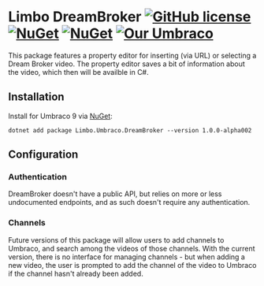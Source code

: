 # Limbo DreamBroker  [![GitHub license](https://img.shields.io/badge/license-MIT-blue.svg)](LICENSE.md) [![NuGet](https://img.shields.io/nuget/v/Limbo.Umbraco.DreamBroker.svg)](https://www.nuget.org/packages/Limbo.Umbraco.DreamBroker) [![NuGet](https://img.shields.io/nuget/dt/Limbo.Umbraco.DreamBroker.svg)](https://www.nuget.org/packages/Limbo.Umbraco.DreamBroker) [![Our Umbraco](https://img.shields.io/badge/our-umbraco-%233544B1)](https://our.umbraco.com/packages/backoffice-extensions/limbo-dreambroker/)

This package features a property editor for inserting (via URL) or selecting a Dream Broker video. The property editor saves a bit of information about the video, which then will be availble in C#.

## Installation

Install for Umbraco 9 via [NuGet](https://www.nuget.org/packages/Limbo.Umbraco.DreamBroker/1.0.0-alpha004):

```
dotnet add package Limbo.Umbraco.DreamBroker --version 1.0.0-alpha002
```

## Configuration

### Authentication

DreamBroker doesn't have a public API, but relies on more or less undocumented endpoints, and as such doesn't require any authentication.

### Channels

Future versions of this package will allow users to add channels to Umbraco, and search among the videos of those channels. With the current version, there is no interface for managing channels - but when adding a new video, the user is prompted to add the channel of the video to Umbraco if the channel hasn't already been added.
